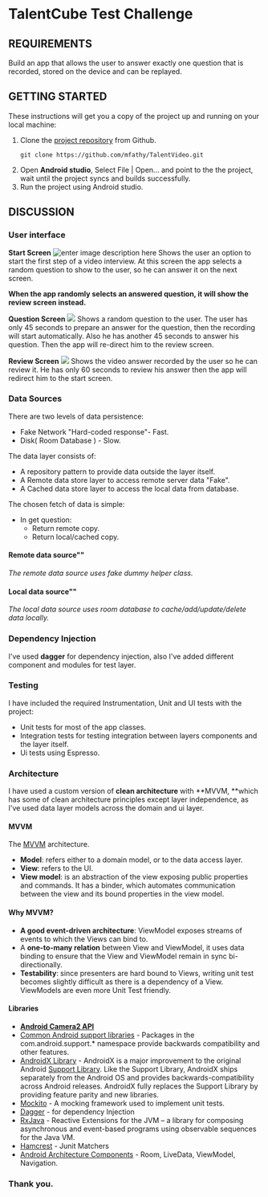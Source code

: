 
# TalentCube Test Challenge 

## REQUIREMENTS

Build an app that allows the user to answer exactly one question that is recorded, stored on the device and can be replayed.


## GETTING STARTED	
These instructions will get you a copy of the project up and running on your local machine:
1.  Clone the [project repository](https://github.com/mfathy/TalentVideo) from Github.
    ```
    git clone https://github.com/mfathy/TalentVideo.git
    ```
1.  Open **Android studio**, Select File | Open... and point to the the project, wait until the project syncs and builds successfully.
1.  Run the project using Android studio.


## DISCUSSION 

### User interface

**Start Screen**
![enter image description here](https://raw.githubusercontent.com/mfathy/TalentVideo/master/art/start.png)
Shows the user an option to start the first step of a video interview. At this screen the app selects a random question to show to the user, so he can answer it on the next screen.

**When the app randomly selects an answered question, it will show the review screen instead.**

**Question Screen**
![](https://raw.githubusercontent.com/mfathy/TalentVideo/master/art/question.png)
Shows a random question to the user. The user has only 45 seconds to prepare an answer for the question, then the recording will start automatically. Also he has another 45 seconds to answer his question. Then the app will re-direct him to the review screen.

**Review Screen**
![](https://raw.githubusercontent.com/mfathy/TalentVideo/master/art/review.png)
Shows the video answer recorded by the user so he can review it. He has only 60 seconds to review his answer then the app will redirect him to the start screen.


### Data Sources

There are two levels of data persistence: 



*   Fake Network "Hard-coded response"- Fast.
*   Disk( Room Database ) - Slow.

The data layer consists of:



*   A repository pattern to provide data outside the layer itself.
*   A Remote data store layer to access remote server data "Fake".
*   A Cached data store layer to access the local data from database.

The chosen fetch of data is simple:



*   In get question:
    *   Return remote copy.
    *   Return local/cached copy.


#### **Remote data source""**

_The remote data source uses fake dummy helper class._


#### **Local data source""**

_The local data source uses room database to cache/add/update/delete data locally._


### Dependency Injection

I've used **dagger** for dependency injection, also I've added different component and modules for test layer.


### Testing

I have included the required Instrumentation, Unit and UI tests with the project:



*   Unit tests for most of the app classes.
*   Integration tests for testing integration between layers components and the layer itself.
*   Ui tests using Espresso.


### Architecture

I have used a custom version of **clean architecture** with **MVVM, **which has some of clean architecture principles except layer independence, as I've used data layer models across the domain and ui layer.

#### **MVVM**

The [MVVM](https://en.wikipedia.org/wiki/Model%E2%80%93view%E2%80%93viewmodel) architecture.



*   **Model**: refers either to a domain model, or to the data access layer.
*   **View**: refers to the UI.
*   **View model**: is an abstraction of the view exposing public properties and commands. It has a binder, which automates communication between the view and its bound properties in the view model. 


#### **Why MVVM?**



*   **A good event-driven architecture**: ViewModel exposes streams of events to which the Views can bind to.
*   A **one-to-many relation** between View and ViewModel, it uses data binding to ensure that the View and ViewModel remain in sync bi-directionally.
*   **Testability**: since presenters are hard bound to Views, writing unit test becomes slightly difficult as there is a dependency of a View. ViewModels are even more Unit Test friendly.


#### **Libraries**



*   **[Android Camera2 API](https://developer.android.com/reference/android/hardware/camera2/package-summary)**
*   [Common Android support libraries](https://developer.android.com/topic/libraries/support-library/index.html) - Packages in the com.android.support.* namespace provide backwards compatibility and other features.
*   [AndroidX Library](https://developer.android.com/jetpack/androidx/) - AndroidX is a major improvement to the original Android [Support Library](https://developer.android.com/topic/libraries/support-library/index). Like the Support Library, AndroidX ships separately from the Android OS and provides backwards-compatibility across Android releases. AndroidX fully replaces the Support Library by providing feature parity and new libraries.
*   [Mockito](http://site.mockito.org/) - A mocking framework used to implement unit tests.
*   [Dagger](https://github.com/google/dagger) - for dependency Injection
*   [RxJava](https://github.com/ReactiveX/RxJava) - Reactive Extensions for the JVM – a library for composing asynchronous and event-based programs using observable sequences for the Java VM. 
*   [Hamcrest](http://hamcrest.org/JavaHamcrest/) -  Junit Matchers
*   [Android Architecture Components](https://developer.android.com/topic/libraries/architecture/) - Room, LiveData, ViewModel, Navigation.


### **Thank you.**
